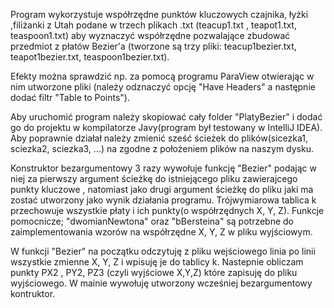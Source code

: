 Program wykorzystuje współrzędne punktów kluczowych czajnika, łyżki ,filiżanki z Utah podane
w trzech plikach .txt (teacup1.txt , teapot1.txt, teaspoon1.txt) 
aby wyznaczyć współrzędne pozwalające zbudować przedmiot z płatów Bezier'a 
(tworzone są trzy pliki: teacup1bezier.txt, teapot1bezier.txt, teaspoon1bezier.txt). 

Efekty można sprawdzić np. za pomocą programu ParaView otwierając w nim utworzone pliki
(należy odznaczyć opcję "Have Headers" a następnie dodać filtr "Table to Points").

Aby uruchomić program należy skopiować cały folder "PlatyBezier" i dodać go do projektu w kompilatorze Javy(program był testowany w IntelliJ IDEA). 
Aby poprawnie działał należy zmienić sześć ścieżek do plików(sicezka1, sciezka2, sciezka3, ...) na zgodne z położeniem plików na naszym dysku. 


Konstruktor bezargumentowy 3 razy wywołuje funkcję "Bezier" podając w niej za pierwszy argument ścieżkę do istniejącego pliku zawierajcego punkty kluczowe , 
natomiast jako drugi argument ścieżkę do pliku jaki ma zostać utworzony jako wynik działania programu.
Trójwymiarowa tablica k przechowuje wszystkie płaty i ich punkty(o współrzędnych X, Y, Z).
Funkcje pomocnicze; "dwomianNewtona"  oraz "bBersteina" są potrzebne do zaimplementowania wzorów na współrzędne X, Y, Z  w pliku wyjściowym.

W funkcji "Bezier" na początku odczytuję z pliku wejściowego linia po linii wszystkie zmienne X, Y, Z i wpisuję je do tablicy k.
Nastepnie obliczam punkty PX2 , PY2, PZ3 (czyli wyjściowe X,Y,Z) które zapisuję do pliku wyjściowego.
W mainie wywołuję utworzony wcześniej bezargumentowy kontruktor.
